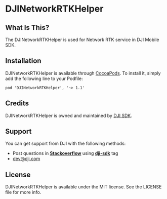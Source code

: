# DJINetworkRTKHelper

## What Is This?

The DJINetworkRTKHelper is used for Network RTK service in DJI Mobile SDK.

## Installation

DJINetworkRTKHelper is available through [CocoaPods](http://cocoapods.org). To install it, simply add the following line to your Podfile:

```
pod 'DJINetworkRTKHelper', '~> 1.1'
```

## Credits

DJINetworkRTKHelper is owned and maintained by [DJI SDK](https://developer.dji.com).

## Support

You can get support from DJI with the following methods:

- Post questions in [**Stackoverflow**](http://stackoverflow.com) using [**dji-sdk**](http://stackoverflow.com/questions/tagged/dji-sdk) tag
- dev@dji.com

## License

DJINetworkRTKHelper is available under the MIT license. See the LICENSE file for more info.
